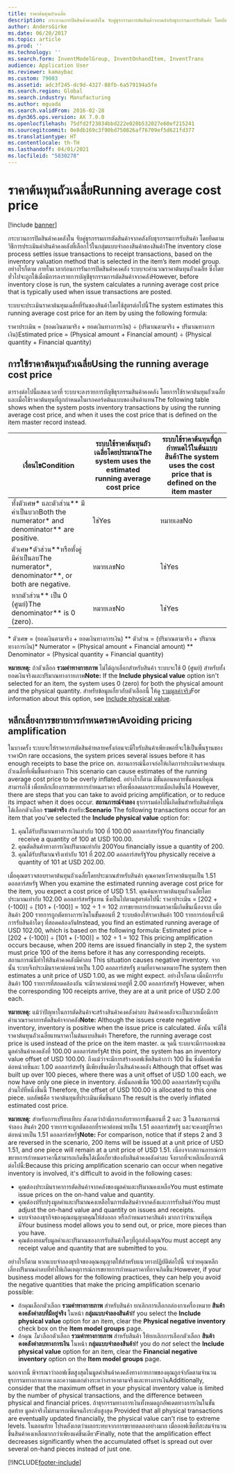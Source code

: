 ```yaml
---
title: ราคาต้นทุนถัวเฉลี่ย
description: กระบวนการปิดสินค้าคงคลังใน จับคู่ธุรกรรมการตัดสินค้าจากคลังกับธุรกรรมการรับสินค้า โดยยึดตามวิธีการประเมินค่าสินค้าคงคลังที่เลือกไว้ในกลุ่มแบบจำลองสินค้าของสินค้า อย่างไรก็ตาม ภายในเวลาก่อนการรันการปิดสินค้าคงคลัง ระบบจะคำนวณราคาต้นทุนถัวเฉลี่ย ซึ่งโดยทั่วไปจะถูกใช้เมื่อมีการลงรายการบัญชีธุรกรรมการตัดสินค้าจากคลัง
author: AndersGirke
ms.date: 06/20/2017
ms.topic: article
ms.prod: ''
ms.technology: ''
ms.search.form: InventModelGroup, InventOnhandItem, InventTrans
audience: Application User
ms.reviewer: kamaybac
ms.custom: 79003
ms.assetid: adc3f245-dc9d-4327-88fb-6a579194a5fe
ms.search.region: Global
ms.search.industry: Manufacturing
ms.author: mguada
ms.search.validFrom: 2016-02-28
ms.dyn365.ops.version: AX 7.0.0
ms.openlocfilehash: 75dfd2f23034bbd222e020b532027e60ef215241
ms.sourcegitcommit: 0e8db169c3f90bd750826af76709ef5d621fd377
ms.translationtype: HT
ms.contentlocale: th-TH
ms.lasthandoff: 04/01/2021
ms.locfileid: "5830278"
---
```

# <a name="running-average-cost-price"></a><span data-ttu-id="252b0-104">ราคาต้นทุนถัวเฉลี่ย</span><span class="sxs-lookup"><span data-stu-id="252b0-104">Running average cost price</span></span>

[!include [banner](../includes/banner.md)]

<span data-ttu-id="252b0-105">กระบวนการปิดสินค้าคงคลังใน จับคู่ธุรกรรมการตัดสินค้าจากคลังกับธุรกรรมการรับสินค้า โดยยึดตามวิธีการประเมินค่าสินค้าคงคลังที่เลือกไว้ในกลุ่มแบบจำลองสินค้าของสินค้า</span><span class="sxs-lookup"><span data-stu-id="252b0-105">The inventory close process settles issue transactions to receipt transactions, based on the inventory valuation method that is selected in the item’s item model group.</span></span> <span data-ttu-id="252b0-106">อย่างไรก็ตาม ภายในเวลาก่อนการรันการปิดสินค้าคงคลัง ระบบจะคำนวณราคาต้นทุนถัวเฉลี่ย ซึ่งโดยทั่วไปจะถูกใช้เมื่อมีการลงรายการบัญชีธุรกรรมการตัดสินค้าจากคลัง</span><span class="sxs-lookup"><span data-stu-id="252b0-106">However, before inventory close is run, the system calculates a running average cost price that is typically used when issue transactions are posted.</span></span>

<span data-ttu-id="252b0-107">ระบบจะประเมินราคาต้นทุนเฉลี่ยที่รันของสินค้าโดยใช้สูตรต่อไปนี้</span><span class="sxs-lookup"><span data-stu-id="252b0-107">The system estimates this running average cost price for an item by using the following formula:</span></span> 

<span data-ttu-id="252b0-108">ราคาประเมิน = (ยอดเงินตามจริง + ยอดเงินทางการเงิน) ÷ (ปริมาณตามจริง + ปริมาณทางการเงิน)</span><span class="sxs-lookup"><span data-stu-id="252b0-108">Estimated price = (Physical amount + Financial amount) ÷ (Physical quantity + Financial quantity)</span></span>

## <a name="using-the-running-average-cost-price"></a><span data-ttu-id="252b0-109">การใช้ราคาต้นทุนถัวเฉลี่ย</span><span class="sxs-lookup"><span data-stu-id="252b0-109">Using the running average cost price</span></span>
<span data-ttu-id="252b0-110">ตารางต่อไปนี้แสดงเวลาที่ ระบบจะลงรายการบัญชีธุรกรรมสินค้าคงคลัง โดยการใช้ราคาต้นทุนถัวเฉลี่ย และเมื่อใช้ราคาต้นทุนที่ถูกกำหนดในเรกคอร์ดต้นแบบของสินค้าแทน</span><span class="sxs-lookup"><span data-stu-id="252b0-110">The following table shows when the system posts inventory transactions by using the running average cost price, and when it uses the cost price that is defined on the item master record instead.</span></span>

| <span data-ttu-id="252b0-111">เงื่อนไข</span><span class="sxs-lookup"><span data-stu-id="252b0-111">Condition</span></span>                                               | <span data-ttu-id="252b0-112">ระบบใช้ราคาต้นทุนถัวเฉลี่ยโดยประมาณ</span><span class="sxs-lookup"><span data-stu-id="252b0-112">The system uses the estimated running average cost price</span></span> | <span data-ttu-id="252b0-113">ระบบใช้ราคาต้นทุนที่ถูกกำหนดไว้ในต้นแบบสินค้า</span><span class="sxs-lookup"><span data-stu-id="252b0-113">The system uses the cost price that is defined on the item master</span></span> |
|---------------------------------------------------------|----------------------------------------------------------|-------------------------------------------------------------------|
| <span data-ttu-id="252b0-114">ทั้งตัวเศษ\* และตัวส่วน\*\* มีค่าเป็นบวก</span><span class="sxs-lookup"><span data-stu-id="252b0-114">Both the numerator\* and denominator\*\* are positive.</span></span>  | <span data-ttu-id="252b0-115">ใช่</span><span class="sxs-lookup"><span data-stu-id="252b0-115">Yes</span></span>                                                      | <span data-ttu-id="252b0-116">หมายเลข</span><span class="sxs-lookup"><span data-stu-id="252b0-116">No</span></span>                                                                |
| <span data-ttu-id="252b0-117">ตัวเศษ\*ตัวส่วน\*\*หรือทั้งคู่ มีค่าเป็นลบ</span><span class="sxs-lookup"><span data-stu-id="252b0-117">The numerator\*, denominator\*\*, or both are negative.</span></span> | <span data-ttu-id="252b0-118">หมายเลข</span><span class="sxs-lookup"><span data-stu-id="252b0-118">No</span></span>                                                       | <span data-ttu-id="252b0-119">ใช่</span><span class="sxs-lookup"><span data-stu-id="252b0-119">Yes</span></span>                                                               |
| <span data-ttu-id="252b0-120">หากตัวส่วน\*\* เป็น 0 (ศูนย์)</span><span class="sxs-lookup"><span data-stu-id="252b0-120">The denominator\*\* is 0 (zero).</span></span>                        | <span data-ttu-id="252b0-121">หมายเลข</span><span class="sxs-lookup"><span data-stu-id="252b0-121">No</span></span>                                                       | <span data-ttu-id="252b0-122">ใช่</span><span class="sxs-lookup"><span data-stu-id="252b0-122">Yes</span></span>                                                               |

<span data-ttu-id="252b0-123">\* ตัวเศษ = (ยอดเงินตามจริง + ยอดเงินทางการเงิน) \*\* ตัวส่วน = (ปริมาณตามจริง + ปริมาณทางการเงิน)</span><span class="sxs-lookup"><span data-stu-id="252b0-123">\* Numerator = (Physical amount + Financial amount) \*\* Denominator = (Physical quantity + Financial quantity)</span></span> 

<span data-ttu-id="252b0-124">**หมายเหตุ:** ถ้าตัวเลือก **รวมค่าทางกายภาพ** ไม่ได้ถูกเลือกสำหรับสินค้า ระบบจะใช้ 0 (ศูนย์) สำหรับทั้งยอดเงินจริงและปริมาณทางกายภาพ</span><span class="sxs-lookup"><span data-stu-id="252b0-124">**Note:** If the **Include physical value** option isn't selected for an item, the system uses 0 (zero) for both the physical amount and the physical quantity.</span></span> <span data-ttu-id="252b0-125">สำหรับข้อมูลเกี่ยวกับตัวเลือกนี้ ให้ดู [รวมมูลค่าจริง](include-physical-value.md)</span><span class="sxs-lookup"><span data-stu-id="252b0-125">For information about this option, see [Include physical value](include-physical-value.md).</span></span>

## <a name="avoiding-pricing-amplification"></a><span data-ttu-id="252b0-126">หลีกเลี่ยงการขยายการกำหนดราคา</span><span class="sxs-lookup"><span data-stu-id="252b0-126">Avoiding pricing amplification</span></span>
<span data-ttu-id="252b0-127">ในบางครั้ง ระบบจะให้ราคาการตัดสินค้าหลายครั้งก่อนจะมีใบรับสินค้าเพียงพอที่จะใช้เป็นพื้นฐานของราคา</span><span class="sxs-lookup"><span data-stu-id="252b0-127">On rare occasions, the system prices several issues before it has enough receipts to base the price on.</span></span> <span data-ttu-id="252b0-128">สถานการณ์นี้อาจก่อให้เกิดการประเมินราคาต้นทุนถัวเฉลี่ยที่เพิ่มขึ้นอย่างมาก </span><span class="sxs-lookup"><span data-stu-id="252b0-128">This scenario can cause estimates of the running average cost price to be overly inflated.</span></span> <span data-ttu-id="252b0-129">อย่างไรก็ตาม มีขั้นตอนหลายขั้นตอนที่คุณสามารถใช้ เพื่อหลีกเลี่ยงการขยายการกำหนดราคา หรือเพื่อลดผลกระทบเมื่อเกิดขึ้นได้ </span><span class="sxs-lookup"><span data-stu-id="252b0-129">However, there are steps that you can take to avoid pricing amplification, or to reduce its impact when it does occur.</span></span> <span data-ttu-id="252b0-130">**สถานการณ์จำลอง** ธุรกรรมต่อไปนี้เกิดขึ้นสำหรับสินค้าที่คุณได้เลือกตัวเลือก **รวมค่าจริง** สำหรับ:</span><span class="sxs-lookup"><span data-stu-id="252b0-130">**Scenario** The following transactions occur for an item that you've selected the **Include physical value** option for:</span></span>

1.  <span data-ttu-id="252b0-131">คุณได้รับปริมาณทางการเงินเท่ากับ 100 ที่ 100.00 ดอลลาร์สหรัฐ</span><span class="sxs-lookup"><span data-stu-id="252b0-131">You financially receive a quantity of 100 at USD 100.00.</span></span>
2.  <span data-ttu-id="252b0-132">คุณตัดสินค้าทางการเงินปริมาณเท่ากับ 200</span><span class="sxs-lookup"><span data-stu-id="252b0-132">You financially issue a quantity of 200.</span></span>
3.  <span data-ttu-id="252b0-133">คุณได้รับปริมาณจริงเท่ากับ 101 ที่ 202.00 ดอลลาร์สหรัฐ</span><span class="sxs-lookup"><span data-stu-id="252b0-133">You physically receive a quantity of 101 at USD 202.00.</span></span>

<span data-ttu-id="252b0-134">เมื่อคุณตรวจสอบราคาต้นทุนถัวเฉลี่ยโดยประมาณสำหรับสินค้า คุณคาดหวังราคาต้นทุนเป็น 1.51 ดอลลาร์สหรัฐ </span><span class="sxs-lookup"><span data-stu-id="252b0-134">When you examine the estimated running average cost price for the item, you expect a cost price of USD 1.51.</span></span> <span data-ttu-id="252b0-135">คุณค้นหาราคาต้นทุนถัวเฉลี่ยโดยประมาณเท่ากับ 102.00 ดอลลาร์สหรัฐแทน ซึ่งเป็นไปตามสูตรต่อไปนี้: ราคาประเมิน = \[202 + (-100)\] ÷ \[101 + (-100)\] = 102 ÷ 1 = 102 การขยายการกำหนดราคานี้เกิดขึ้นเนื่องจาก เมื่อสินค้า 200 รายการถูกตัดทางการเงินในขั้นตอนที่ 2 ระบบต้องให้ราคาสินค้า 100 รายการก่อนที่จะมีการรับสินค้าใดๆ ที่สอดคล้องกัน</span><span class="sxs-lookup"><span data-stu-id="252b0-135">Instead, you find an estimated running average of USD 102.00, which is based on the following formula: Estimated price = \[202 + (-100)\] ÷ \[101 + (-100)\] = 102 ÷ 1 = 102 This pricing amplification occurs because, when 200 items are issued financially in step 2, the system must price 100 of the items before it has any corresponding receipts.</span></span> <span data-ttu-id="252b0-136">สถานการณ์นี้ทำให้สินค้าคงคลังมีค่าลบ </span><span class="sxs-lookup"><span data-stu-id="252b0-136">This situation causes negative inventory.</span></span> <span data-ttu-id="252b0-137">จากนั้น ระบบจึงประเมินราคาต่อหน่วยเป็น 1.00 ดอลลาร์สหรัฐ ตามที่อาจคาดหมาย</span><span class="sxs-lookup"><span data-stu-id="252b0-137">The system then estimates a unit price of USD 1.00, as we might expect.</span></span> <span data-ttu-id="252b0-138">อย่างไรก็ตาม เมื่อมีการรับสินค้า 100 รายการที่สอดคล้องกัน จะมีราคาต่อหน่วยอยู่ที่ 2.00 ดอลลาร์สหรัฐ </span><span class="sxs-lookup"><span data-stu-id="252b0-138">However, when the corresponding 100 receipts arrive, they are at a unit price of USD 2.00 each.</span></span> 

<span data-ttu-id="252b0-139">**หมายเหตุ:** แม้ว่าปัญหาในการตัดสินค้าจะสร้างสินค้าคงคลังค่าลบ สินค้าคงคลังจะเป็นบวกเมื่อมีการคำนวณราคาการตัดสินค้าจากคลัง</span><span class="sxs-lookup"><span data-stu-id="252b0-139">**Note:** Although the issues create negative inventory, inventory is positive when the issue price is calculated.</span></span> <span data-ttu-id="252b0-140">ดังนั้น จะมีใช้ราคาต้นทุนถัวเฉลี่ยแทนราคาในต้นแบบสินค้า </span><span class="sxs-lookup"><span data-stu-id="252b0-140">Therefore, the running average cost price is used instead of the price on the item master.</span></span> <span data-ttu-id="252b0-141">ณ จุดนี้ ระบบจะมีการออฟเซตมูลค่าสินค้าคงคลังที่ 100.00 ดอลลาร์สหรัฐ</span><span class="sxs-lookup"><span data-stu-id="252b0-141">At this point, the system has an inventory value offset of USD 100.00.</span></span> <span data-ttu-id="252b0-142">ถึงแม้ว่าจะมีการสร้างออฟเซ็ตสินค้ากว่า 100 ชิ้น ซึ่งมีออฟเซ็ตต่อหน่วยชิ้นละ 1.00 ดอลลาร์สหรัฐ มีเพียงชิ้นเดียวในสินค้าคงคลัง </span><span class="sxs-lookup"><span data-stu-id="252b0-142">Although that offset was built up over 100 pieces, where there was a unit offset of USD 1.00 each, we now have only one piece in inventory.</span></span> <span data-ttu-id="252b0-143">ดังนั้นออฟเซ็ต 100.00 ดอลลาร์สหรัฐจะถูกปันส่วนไปที่หนึ่งชิ้นนี้ </span><span class="sxs-lookup"><span data-stu-id="252b0-143">Therefore, the offset of USD 100.00 is allocated to this one piece.</span></span> <span data-ttu-id="252b0-144">ผลลัพธ์คือ ราคาต้นทุนที่ประเมินเพิ่มขึ้นมาก </span><span class="sxs-lookup"><span data-stu-id="252b0-144">The result is the overly inflated estimated cost price.</span></span> 

<span data-ttu-id="252b0-145">**หมายเหตุ:** สำหรับการเปรียบเทียบ สังเกตว่าถ้ามีการกลับรายการขั้นตอนที่ 2 และ 3 ในสถานการณ์จำลอง สินค้า 200 รายการจะถูกตัดออกที่ราคาต่อหน่วยเป็น 1.51 ดอลลาร์สหรัฐ และจะคงอยู่ที่ราคาต่อหน่วยเป็น 1.51 ดอลลาร์สหรัฐ</span><span class="sxs-lookup"><span data-stu-id="252b0-145">**Note:** For comparison, notice that if steps 2 and 3 are reversed in the scenario, 200 items will be issued at a unit price of USD 1.51, and one piece will remain at a unit price of USD 1.51.</span></span> <span data-ttu-id="252b0-146">เนื่องจากสถานการณ์การขยายการกำหนดราคานี้สามารถเกิดขึ้นได้เมื่อเกี่ยวข้องกับสินค้าคงคลังค่าลบ จึงยากที่จะหลีกเลี่ยงกรณีต่อไปนี้:</span><span class="sxs-lookup"><span data-stu-id="252b0-146">Because this pricing amplification scenario can occur when negative inventory is involved, it's difficult to avoid in the following cases:</span></span>

-   <span data-ttu-id="252b0-147">คุณต้องประเมินราคาการตัดสินค้าจากคลังของมูลค่าและปริมาณคงเหลือ</span><span class="sxs-lookup"><span data-stu-id="252b0-147">You must estimate issue prices on the on-hand value and quantity.</span></span>
-   <span data-ttu-id="252b0-148">คุณต้องปรับปรุงมูลค่าและปริมาณคงเหลือในการตัดสินค้าจากคลังและการรับสินค้า</span><span class="sxs-lookup"><span data-stu-id="252b0-148">You must adjust the on-hand value and quantity on issues and receipts.</span></span>
-   <span data-ttu-id="252b0-149">แบบจำลองธุรกิจของคุณอนุญาตคุณให้ส่งออก หรือกำหนดราคาสินค้า มากกว่าจำนวนที่คุณมี</span><span class="sxs-lookup"><span data-stu-id="252b0-149">Your business model allows you to send out, or price, more pieces than you have.</span></span>
-   <span data-ttu-id="252b0-150">คุณต้องยอมรับมูลค่าและปริมาณของการรับสินค้าใดๆที่ถูกส่งถึงคุณ</span><span class="sxs-lookup"><span data-stu-id="252b0-150">You must accept any receipt value and quantity that are submitted to you.</span></span>

<span data-ttu-id="252b0-151">อย่างไรก็ตาม หากแบบจำลองธุรกิจของคุณอนุญาตให้สำหรับแนวทางปฏิบัติต่อไปนี้ จะช่วยคุณหลีกเลี่ยงปริมาณค่าลบที่ทำให้เกิดเหตุการณ์การขยายการกำหนดราคาที่อาจเกิดขึ้น:</span><span class="sxs-lookup"><span data-stu-id="252b0-151">However, if your business model allows for the following practices, they can help you avoid the negative quantities that make the pricing amplification scenario possible:</span></span>

-   <span data-ttu-id="252b0-152">ถ้าคุณเลือกตัวเลือก **รวมค่าทางกายภาพ** สำหรับสินค้า ยกเลิกการเลือกกล่องกาเครื่องหมาย **สินค้าคงคลังค่าลบที่มีอยู่จริง** ในหน้า **กลุ่มแบบจำลองสินค้า**</span><span class="sxs-lookup"><span data-stu-id="252b0-152">If you select the **Include physical value** option for an item, clear the **Physical negative inventory** check box on the **Item model groups** page.</span></span>
-   <span data-ttu-id="252b0-153">ถ้าคุณ *ไม่* เลือกตัวเลือก **รวมค่าทางกายภาพ** สำหรับสินค้า ให้ยกเลิกการเลือกตัวเลือก **สินค้าคงคลังค่าลบทางการเงิน** ในหน้า **กลุ่มแบบจำลองสินค้า**</span><span class="sxs-lookup"><span data-stu-id="252b0-153">If you do *not* select the **Include physical value** option for an item, clear the **Financial negative inventory** option on the **Item model groups** page.</span></span>

<span data-ttu-id="252b0-154">นอกจากนี้ พิจารณาว่าออฟเซ็ตสูงสุดในมูลค่าสินค้าคงคลังทางกายภาพของคุณถูกจำกัดตามจำนวนธุรกรรมทางกายภาพ และความแตกต่างระหว่างราคาตามจริงและทางการเงิน</span><span class="sxs-lookup"><span data-stu-id="252b0-154">Additionally, consider that the maximum offset in your physical inventory value is limited by the number of physical transactions, and the difference between physical and financial prices.</span></span> <span data-ttu-id="252b0-155">ถ้าธุรกรรมทางการเงินทั้งหมดถูกอัพเดตทางการเงินในขั้นสุดท้าย มูลค่าจริงไม่สามารถเพิ่มจนถึงระดับสูงสุด </span><span class="sxs-lookup"><span data-stu-id="252b0-155">Provided that all physical transactions are eventually updated financially, the physical value can't rise to extreme levels.</span></span> <span data-ttu-id="252b0-156">ในตอนท้าย โปรดสังเกตว่าผลกระทบจากการขยายลดลงอย่างมาก เมื่อออฟเซ็ตที่สะสมจำนวนชิ้นสินค้าคงเหลือมากกว่าเพียงแค่ชิ้นเดียว</span><span class="sxs-lookup"><span data-stu-id="252b0-156">Finally, note that the amplification effect decreases significantly when the accumulated offset is spread out over several on-hand pieces instead of just one.</span></span>





[!INCLUDE[footer-include](../../includes/footer-banner.md)]